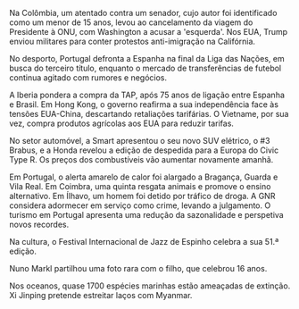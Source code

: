 Na Colômbia, um atentado contra um senador, cujo autor foi identificado como um menor de 15 anos, levou ao cancelamento da viagem do Presidente à ONU, com Washington a acusar a 'esquerda'. Nos EUA, Trump enviou militares para conter protestos anti-imigração na Califórnia.

No desporto, Portugal defronta a Espanha na final da Liga das Nações, em busca do terceiro título, enquanto o mercado de transferências de futebol continua agitado com rumores e negócios.

A Iberia pondera a compra da TAP, após 75 anos de ligação entre Espanha e Brasil. Em Hong Kong, o governo reafirma a sua independência face às tensões EUA-China, descartando retaliações tarifárias. O Vietname, por sua vez, compra produtos agrícolas aos EUA para reduzir tarifas.

No setor automóvel, a Smart apresentou o seu novo SUV elétrico, o #3 Brabus, e a Honda revelou a edição de despedida para a Europa do Civic Type R. Os preços dos combustíveis vão aumentar novamente amanhã.

Em Portugal, o alerta amarelo de calor foi alargado a Bragança, Guarda e Vila Real. Em Coimbra, uma quinta resgata animais e promove o ensino alternativo. Em Ílhavo, um homem foi detido por tráfico de droga. A GNR considera adormecer em serviço como crime, levando a julgamento. O turismo em Portugal apresenta uma redução da sazonalidade e perspetiva novos recordes.

Na cultura, o Festival Internacional de Jazz de Espinho celebra a sua 51.ª edição.

Nuno Markl partilhou uma foto rara com o filho, que celebrou 16 anos.

Nos oceanos, quase 1700 espécies marinhas estão ameaçadas de extinção. Xi Jinping pretende estreitar laços com Myanmar.